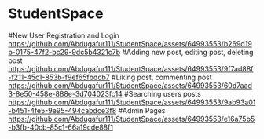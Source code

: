 # StudentSpace

#New User Registration and Login
https://github.com/Abdugafur111/StudentSpace/assets/64993553/b269d19b-0175-47f2-bc29-9dc5b4321c7b
#Adding new post, editing post, deleting post 
https://github.com/Abdugafur111/StudentSpace/assets/64993553/9f7ad88f-f211-45c1-853b-f9ef65fbdcb7
#Liking post, commenting post
https://github.com/Abdugafur111/StudentSpace/assets/64993553/60d7aad3-8e50-458e-888e-3d704023fc14
#Searching users posts
https://github.com/Abdugafur111/StudentSpace/assets/64993553/9ab93a01-b451-4fe5-9e95-494cabdce3f8
#Admin Pages
https://github.com/Abdugafur111/StudentSpace/assets/64993553/e16a75b5-b3fb-40cb-85c1-66a19cde88f1

